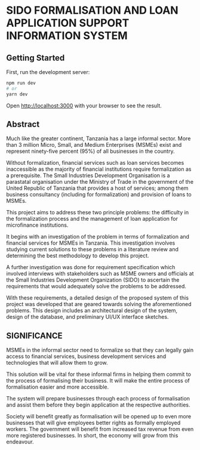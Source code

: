 # SIDO FORMALISATION AND LOAN APPLICATION SUPPORT INFORMATION SYSTEM

## Getting Started

First, run the development server:

```bash
npm run dev
# or
yarn dev
```

Open [http://localhost:3000](http://localhost:3000) with your browser to see the result.

## Abstract

Much like the greater continent, Tanzania has a large informal sector. More than 3 million
Micro, Small, and Medium Enterprises (MSMEs) exist and represent ninety-five percent
(95%) of all businesses in the country.

Without formalization, financial services such as loan services becomes inaccessible as the
majority of financial institutions require formalization as a prerequisite.
The Small Industries Development Organisation is a parastatal organisation under the
Ministry of Trade in the government of the United Republic of Tanzania that provides a
host of services; among them business consultancy (including for formalization) and
provision of loans to MSMEs.

This project aims to address these two principle problems: the difficulty in the formalization
process and the management of loan application for microfinance institutions.

It begins with an investigation of the problem in terms of formalization and financial services for MSMEs in Tanzania. This investigation involves studying current solutions to these problems in a literature review and determining the best methodology to develop this project.

A further investigation was done for requirement specification which involved interviews
with stakeholders such as MSME owners and officials at the Small Industries Development
Organization (SIDO) to ascertain the requirements that would adequately solve the
problems to be addressed.

With these requirements, a detailed design of the proposed system of this project was
developed that are geared towards solving the aforementioned problems. This design
includes an architectural design of the system, design of the database, and preliminary
UI/UX interface sketches.

## SIGNIFICANCE

MSMEs in the informal sector need to formalize so that they can legally gain access to
financial services, business development services and technologies that will allow them to
grow.

This solution will be vital for these informal firms in helping them commit to the
process of formalising their business. It will make the entire process of formalisation easier
and more accessible.

The system will prepare businesses through each process of formalisation and assist them before they begin application at the respective authorities.

Society will benefit greatly as formalisation will be opened up to even more businesses that
will give employees better rights as formally employed workers. The government will
benefit from increased tax revenue from even more registered businesses. In short, the
economy will grow from this endeavour.
